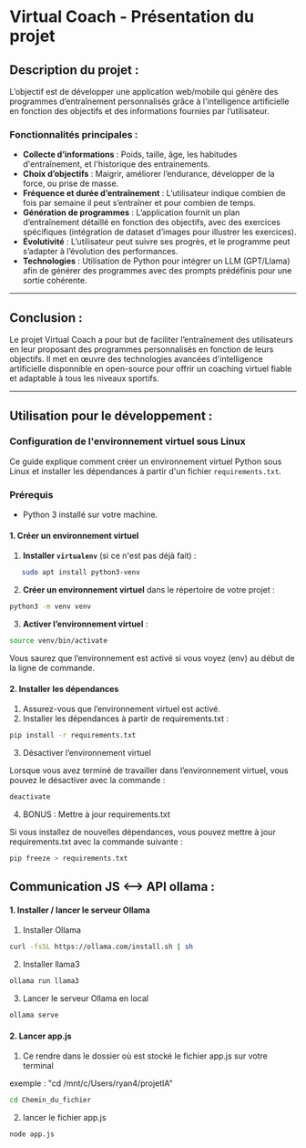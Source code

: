 # Virtual Coach - Présentation du projet

## Description du projet :
L’objectif est de développer une application web/mobile qui génère des programmes d’entraînement personnalisés grâce à l'intelligence artificielle en fonction des objectifs et des informations fournies par l’utilisateur.

### Fonctionnalités principales :
- **Collecte d’informations** : Poids, taille, âge, les habitudes d'entraînement, et l'historique des entrainements.
- **Choix d’objectifs** : Maigrir, améliorer l’endurance, développer de la force, ou prise de masse.
- **Fréquence et durée d’entraînement** : L’utilisateur indique combien de fois par semaine il peut s’entraîner et pour combien de temps.
- **Génération de programmes** : L’application fournit un plan d’entraînement détaillé en fonction des objectifs, avec des exercices spécifiques (intégration de dataset d’images pour illustrer les exercices).
- **Évolutivité** : L’utilisateur peut suivre ses progrès, et le programme peut s’adapter à l’évolution des performances.
- **Technologies** : Utilisation de Python pour intégrer un LLM (GPT/Llama) afin de générer des programmes avec des prompts prédéfinis pour une sortie cohérente.

---

## Conclusion :
Le projet Virtual Coach a pour but de faciliter l’entraînement des utilisateurs en leur proposant des programmes personnalisés en fonction de leurs objectifs. Il met en œuvre des technologies avancées d'intelligence artificielle disponnible en open-source pour offrir un coaching virtuel fiable et adaptable à tous les niveaux sportifs.

___

## Utilisation pour le développement :

### Configuration de l'environnement virtuel sous Linux

Ce guide explique comment créer un environnement virtuel Python sous Linux et installer les dépendances à partir d'un fichier `requirements.txt`.

### Prérequis

- Python 3 installé sur votre machine.

#### 1. Créer un environnement virtuel

1. **Installer `virtualenv`** (si ce n'est pas déjà fait) :

```bash
   sudo apt install python3-venv
```

2.	**Créer un environnement virtuel** dans le répertoire de votre projet :
    
```bash
python3 -m venv venv
```

3.	**Activer l’environnement virtuel** :
    
```bash
source venv/bin/activate
```

Vous saurez que l’environnement est activé si vous voyez (env) au début de la ligne de commande.

#### 2. Installer les dépendances

1.	Assurez-vous que l’environnement virtuel est activé.
2.	Installer les dépendances à partir de requirements.txt :

```bash
pip install -r requirements.txt
```

3. Désactiver l’environnement virtuel

Lorsque vous avez terminé de travailler dans l’environnement virtuel, vous pouvez le désactiver avec la commande :
    
```bash
deactivate
```

4. BONUS : Mettre à jour requirements.txt

Si vous installez de nouvelles dépendances, vous pouvez mettre à jour requirements.txt avec la commande suivante :

```bash
pip freeze > requirements.txt
``` 


## Communication JS <--> API ollama :

#### 1. Installer / lancer le serveur Ollama

1. Installer Ollama

```bash
curl -fsSL https://ollama.com/install.sh | sh
```

2. Installer llama3

```bash
ollama run llama3
```

3. Lancer le serveur Ollama en local

```bash
ollama serve
```

#### 2. Lancer app.js

1. Ce rendre dans le dossier où est stocké le fichier app.js sur votre terminal

exemple : "cd /mnt/c/Users/ryan4/projetIA"

```bash
cd Chemin_du_fichier
```

2. lancer le fichier app.js

```bash
node app.js
```

